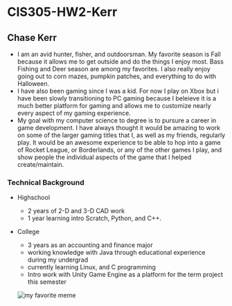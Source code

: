 # CIS305-HW2-Kerr

## Chase Kerr
* I am an avid hunter, fisher, and outdoorsman. My favorite season is Fall because it allows me to get outside and do the things I enjoy most. Bass Fishing and Deer season are among my favorites. I also really enjoy going out to corn mazes, pumpkin patches, and everything to do with Halloween.
* I have also been gaming since I was a kid. For now I play on Xbox but i have been slowly transitioning to PC gaming because I beleieve it is a much better platform for gaming and allows me to customize nearly every aspect of my gaming experience.
* My goal with my computer science to degree is to pursure a career in game development. I have always thought it would be amazing to work on some of the larger gaming titles that I, as well as my friends, regularly play. It would be an awesome experience to be able to hop into a game of Rocket League, or Borderlands, or any of the other games I play, and show people the individual aspects of the game that I helped create/maintain. 

### Technical Background
* Highschool
  * 2 years of 2-D and 3-D CAD work
  * 1 year learning intro Scratch, Python, and C++.
* College
  * 3 years as an accounting and finance major
  * working knowledge with Java through educational experience during my undergrad
  * currently learning Linux, and C programming
  * Intro work with Unity Game Engine as a platform for the term project this semester
  
  ![my favorite meme](https://i.redd.it/wnd13sqkj6v51.jpg)
